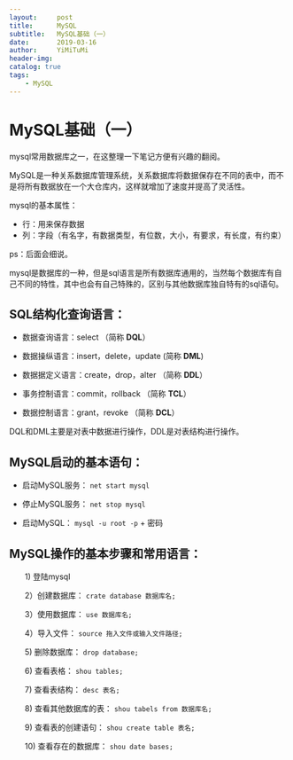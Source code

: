 ```yaml
---
layout:     post
title:      MySQL
subtitle:   MySQL基础（一）
date:       2019-03-16
author:     YiMiTuMi
header-img: 
catalog: true
tags:
    - MySQL
---
```

# MySQL基础（一）

mysql常用数据库之一，在这整理一下笔记方便有兴趣的翻阅。

MySQL是一种关系数据库管理系统，关系数据库将数据保存在不同的表中，而不是将所有数据放在一个大仓库内，这样就增加了速度并提高了灵活性。

mysql的基本属性：

* 行：用来保存数据
* 列：字段（有名字，有数据类型，有位数，大小，有要求，有长度，有约束）

ps：后面会细说。
 
mysql是数据库的一种，但是sql语言是所有数据库通用的，当然每个数据库有自己不同的特性，其中也会有自己特殊的，区别与其他数据库独自特有的sql语句。

## SQL结构化查询语言：

* 数据查询语言：select （简称 **DQL**）

* 数据操纵语言：insert，delete，update (简称 **DML**)

* 数据据定义语言：create，drop，alter （简称 **DDL**）

* 事务控制语言：commit，rollback （简称 **TCL**）

* 数据控制语言：grant，revoke （简称 **DCL**）

DQL和DML主要是对表中数据进行操作，DDL是对表结构进行操作。

## MySQL启动的基本语句：

* 启动MySQL服务： `net start mysql`

* 停止MySQL服务：  `net stop mysql`

* 启动MySQL： `mysql -u root -p` + 密码

## MySQL操作的基本步骤和常用语言：

&emsp;&emsp;1) 登陆mysql

&emsp;&emsp;2）创建数据库： `crate database 数据库名;`

&emsp;&emsp;3）使用数据库： `use 数据库名;`

&emsp;&emsp;4）导入文件： `source 拖入文件或输入文件路径;`

&emsp;&emsp;5) 删除数据库： `drop database;`

&emsp;&emsp;6) 查看表格： `shou tables;`

&emsp;&emsp;7) 查看表结构： `desc 表名;`

&emsp;&emsp;8) 查看其他数据库的表： `shou tabels from 数据库名;`

&emsp;&emsp;9) 查看表的创建语句： `shou create table 表名;`

&emsp;&emsp;10) 查看存在的数据库： `shou date bases;`
